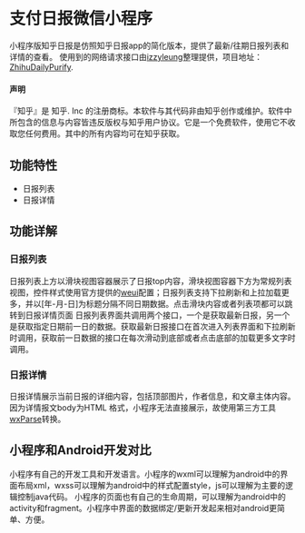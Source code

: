 # 支付日报微信小程序
小程序版知乎日报是仿照知乎日报app的简化版本，提供了最新/往期日报列表和详情的查看。
使用到的网络请求接口由[izzyleung](https://github.com/izzyleung)整理提供，项目地址：[ZhihuDailyPurify](https://github.com/izzyleung/ZhihuDailyPurify).

#### 声明
『知乎』是 知乎. Inc 的注册商标。本软件与其代码非由知乎创作或维护。软件中所包含的信息与内容皆违反版权与知乎用户协议。它是一个免费软件，使用它不收取您任何费用。其中的所有内容均可在知乎获取。

## 功能特性
* 日报列表
* 日报详情

## 功能详解
### 日报列表
日报列表上方以滑块视图容器展示了日报top内容，滑块视图容器下方为常规列表视图，控件样式使用官方提供的[weui](https://github.com/Tencent/weui-wxss)配置；日报列表支持下拉刷新和上拉加载更多，并以[年-月-日]为标题分隔不同日期数据。点击滑块内容或者列表项都可以跳转到日报详情页面
日报列表界面共调用两个接口，一个是获取最新日报，另一个是获取指定日期前一日的数据。获取最新日报接口在首次进入列表界面和下拉刷新时调用，获取前一日数据的接口在每次滑动到底部或者点击底部的加载更多文字时调用。

### 日报详情
日报详情展示当前日报的详细内容，包括顶部图片，作者信息，和文章主体内容。因为详情报文body为HTML 格式，小程序无法直接展示，故使用第三方工具[wxParse](https://github.com/icindy/wxParse)转换。

## 小程序和Android开发对比
小程序有自己的开发工具和开发语言。小程序的wxml可以理解为android中的界面布局xml，wxss可以理解为android中的样式配置style，js可以理解为主要的逻辑控制java代码。
小程序的页面也有自己的生命周期，可以理解为android中的activity和fragment。小程序中界面的数据绑定/更新开发起来相对android更简单、方便。


